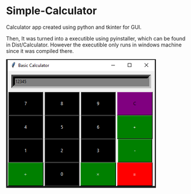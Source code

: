 # Simple-Calculator
Calculator app created using python and tkinter for GUI.
 
 
 Then, It was turned into a executible using pyinstaller, which can be found in Dist/Calculator. However the 
 executible only runs in windows machine since it was compiled there.

![alt text](https://github.com/bpurkuti/Calculator/blob/main/Project%20Picture.PNG)
